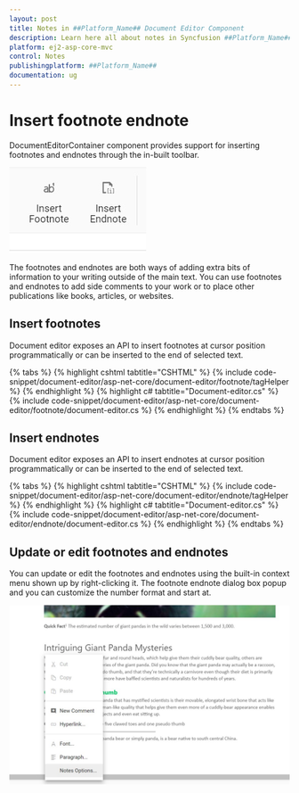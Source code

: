 ```yaml
---
layout: post
title: Notes in ##Platform_Name## Document Editor Component
description: Learn here all about notes in Syncfusion ##Platform_Name## Document Editor component of Syncfusion Essential JS 2 and more.
platform: ej2-asp-core-mvc
control: Notes
publishingplatform: ##Platform_Name##
documentation: ug
---
```



# Insert footnote endnote

DocumentEditorContainer component provides support for inserting footnotes and endnotes through the in-built toolbar.

![Insert footnote endnote](images/note-toolbar.jpg)

The footnotes and endnotes are both ways of adding extra bits of information to your writing outside of the main text. You can use footnotes and endnotes to add side comments to your work or to place other publications like books, articles, or websites.

## Insert footnotes

Document editor exposes an API to insert footnotes at cursor position programmatically or can be inserted to the end of selected text.


{% tabs %}
{% highlight cshtml tabtitle="CSHTML" %}
{% include code-snippet/document-editor/asp-net-core/document-editor/footnote/tagHelper %}
{% endhighlight %}
{% highlight c# tabtitle="Document-editor.cs" %}
{% include code-snippet/document-editor/asp-net-core/document-editor/footnote/document-editor.cs %}
{% endhighlight %}
{% endtabs %}


## Insert endnotes

Document editor exposes an API to insert endnotes at cursor position programmatically or can be inserted to the end of selected text.


{% tabs %}
{% highlight cshtml tabtitle="CSHTML" %}
{% include code-snippet/document-editor/asp-net-core/document-editor/endnote/tagHelper %}
{% endhighlight %}
{% highlight c# tabtitle="Document-editor.cs" %}
{% include code-snippet/document-editor/asp-net-core/document-editor/endnote/document-editor.cs %}
{% endhighlight %}
{% endtabs %}


## Update or edit footnotes and endnotes

You can update or edit the footnotes and endnotes using the built-in context menu shown up by right-clicking it. The footnote endnote dialog box popup and you can customize the number format and start at.

![Update or edit footnotes and endnotes](images/notes-option.jpg)
